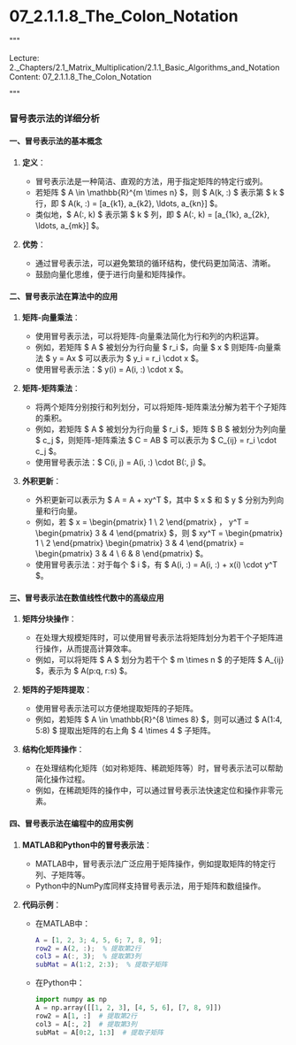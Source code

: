 # 07_2.1.1.8_The_Colon_Notation

"""

Lecture: 2._Chapters/2.1_Matrix_Multiplication/2.1.1_Basic_Algorithms_and_Notation
Content: 07_2.1.1.8_The_Colon_Notation

"""

### 冒号表示法的详细分析

#### 一、冒号表示法的基本概念

1. **定义**：
   - 冒号表示法是一种简洁、直观的方法，用于指定矩阵的特定行或列。
   - 若矩阵 $ A \in \mathbb{R}^{m \times n} $，则 $ A(k, :) $ 表示第 $ k $ 行，即 $ A(k, :) = [a_{k1}, a_{k2}, \ldots, a_{kn}] $。
   - 类似地，$ A(:, k) $ 表示第 $ k $ 列，即 $ A(:, k) = [a_{1k}, a_{2k}, \ldots, a_{mk}] $。

2. **优势**：
   - 通过冒号表示法，可以避免繁琐的循环结构，使代码更加简洁、清晰。
   - 鼓励向量化思维，便于进行向量和矩阵操作。

#### 二、冒号表示法在算法中的应用

1. **矩阵-向量乘法**：
   - 使用冒号表示法，可以将矩阵-向量乘法简化为行和列的内积运算。
   - 例如，若矩阵 $ A $ 被划分为行向量 $ r_i $，向量 $ x $ 则矩阵-向量乘法 $ y = Ax $ 可以表示为 $ y_i = r_i \cdot x $。
   - 使用冒号表示法：$ y(i) = A(i, :) \cdot x $。

2. **矩阵-矩阵乘法**：
   - 将两个矩阵分别按行和列划分，可以将矩阵-矩阵乘法分解为若干个子矩阵的乘积。
   - 例如，若矩阵 $ A $ 被划分为行向量 $ r_i $，矩阵 $ B $ 被划分为列向量 $ c_j $，则矩阵-矩阵乘法 $ C = AB $ 可以表示为 $ C_{ij} = r_i \cdot c_j $。
   - 使用冒号表示法：$ C(i, j) = A(i, :) \cdot B(:, j) $。

3. **外积更新**：
   - 外积更新可以表示为 $ A = A + xy^T $，其中 $ x $ 和 $ y $ 分别为列向量和行向量。
   - 例如，若 $ x = \begin{pmatrix} 1 \\ 2 \end{pmatrix} $，$ y^T = \begin{pmatrix} 3 & 4 \end{pmatrix} $，则 $ xy^T = \begin{pmatrix} 1 \\ 2 \end{pmatrix} \begin{pmatrix} 3 & 4 \end{pmatrix} = \begin{pmatrix} 3 & 4 \\ 6 & 8 \end{pmatrix} $。
   - 使用冒号表示法：对于每个 $ i $，有 $ A(i, :) = A(i, :) + x(i) \cdot y^T $。

#### 三、冒号表示法在数值线性代数中的高级应用

1. **矩阵分块操作**：
   - 在处理大规模矩阵时，可以使用冒号表示法将矩阵划分为若干个子矩阵进行操作，从而提高计算效率。
   - 例如，可以将矩阵 $ A $ 划分为若干个 $ m \times n $ 的子矩阵 $ A_{ij} $，表示为 $ A(p:q, r:s) $。

2. **矩阵的子矩阵提取**：
   - 使用冒号表示法可以方便地提取矩阵的子矩阵。
   - 例如，若矩阵 $ A \in \mathbb{R}^{8 \times 8} $，则可以通过 $ A(1:4, 5:8) $ 提取出矩阵的右上角 $ 4 \times 4 $ 子矩阵。

3. **结构化矩阵操作**：
   - 在处理结构化矩阵（如对称矩阵、稀疏矩阵等）时，冒号表示法可以帮助简化操作过程。
   - 例如，在稀疏矩阵的操作中，可以通过冒号表示法快速定位和操作非零元素。

#### 四、冒号表示法在编程中的应用实例

1. **MATLAB和Python中的冒号表示法**：
   - MATLAB中，冒号表示法广泛应用于矩阵操作，例如提取矩阵的特定行列、子矩阵等。
   - Python中的NumPy库同样支持冒号表示法，用于矩阵和数组操作。

2. **代码示例**：
   - 在MATLAB中：
     ```matlab
     A = [1, 2, 3; 4, 5, 6; 7, 8, 9];
     row2 = A(2, :);  % 提取第2行
     col3 = A(:, 3);  % 提取第3列
     subMat = A(1:2, 2:3);  % 提取子矩阵
     ```
   - 在Python中：
     ```python
     import numpy as np
     A = np.array([[1, 2, 3], [4, 5, 6], [7, 8, 9]])
     row2 = A[1, :]  # 提取第2行
     col3 = A[:, 2]  # 提取第3列
     subMat = A[0:2, 1:3]  # 提取子矩阵
     ```
